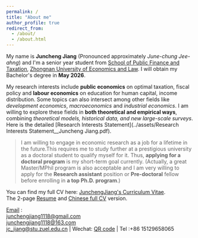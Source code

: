 ```yaml
---
permalink: /
title: "About me"
author_profile: true
redirect_from: 
  - /about/
  - /about.html
---
```


My name is **Juncheng Jiang** (Pronounced approximately _June-chung Jee-ahng_) and I'm a senior year student from [School of Public Finance and Taxation](https://csxy.zuel.edu.cn/), [Zhongnan University of Economics and Law](https://english.zuel.edu.cn/). I will obtain my Bachelor's degree in **May 2026**. 

My research interests include **public economics** on optimal taxation, fiscal policy and **labour economics** on education for human capital, income distribution. Some topics can also intersect among other fields like _development economics_, _macroeconomics_ and _industrial economics_. I am willing to explore these fields in **both theoretical and empirical ways**, combining *theoretical models, historical data, and new large-scale surveys*.  <br> Here is the detailed [Research Interests Statement](../assets/Research Interests Statement__Juncheng Jiang.pdf).

> I am willing to engage in economic research as a job for a lifetime in the future.This requires me to study further at a prestigious university as a doctoral student to qualify myself for it. Thus, **applying for a doctoral program** is my short-term goal currently. (Actually, a great Master/MPhil program is also acceptable and I am very willing to apply for the **Research assistant** position or **Pre-doctoral** fellow before enrolling in **a top Ph.D. program**.)
  
 You can find my full CV here: [JunchengJiang's Curriculum Vitae](../assets/Juncheng_Jiang_CV_en_250707.pdf). <br> The 2-page [Resume](../assets/Juncheng_Jiang_Resume.pdf) and [Chinese full CV](../assets/江俊澄_CV_cn.pdf) version.

 [Email](mailto:junchengjiang1118@gmail.com) :<br> junchengjiang1118@gmail.com <br> junchengjiang1118@163.com<br> jc_jiang@stu.zuel.edu.cn | Wechat: [QR code](../images/vx.png) | Tel :+86 15129658065
